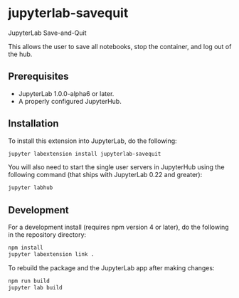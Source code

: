 # jupyterlab-savequit

JupyterLab Save-and-Quit

This allows the user to save all notebooks, stop the container, and log
out of the hub.

## Prerequisites

* JupyterLab 1.0.0-alpha6 or later.
* A properly configured JupyterHub.

## Installation

To install this extension into JupyterLab, do the following:

```bash
jupyter labextension install jupyterlab-savequit
```

You will also need to start the single user servers in JupyterHub using the following command (that ships with JupyterLab 0.22 and greater):

```bash
jupyter labhub
```

## Development

For a development install (requires npm version 4 or later), do the following in the repository directory:

```bash
npm install
jupyter labextension link .
```

To rebuild the package and the JupyterLab app after making changes:

```bash
npm run build
jupyter lab build
```


